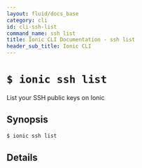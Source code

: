 ```yaml
---
layout: fluid/docs_base
category: cli
id: cli-ssh-list
command_name: ssh list
title: Ionic CLI Documentation - ssh list
header_sub_title: Ionic CLI
---
```


# `$ ionic ssh list`

List your SSH public keys on Ionic
## Synopsis

```bash
$ ionic ssh list 
```
  
## Details






